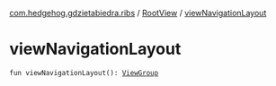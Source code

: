 [com.hedgehog.gdzietabiedra.ribs](../index.md) / [RootView](index.md) / [viewNavigationLayout](./view-navigation-layout.md)

# viewNavigationLayout

`fun viewNavigationLayout(): `[`ViewGroup`](https://developer.android.com/reference/android/view/ViewGroup.html)